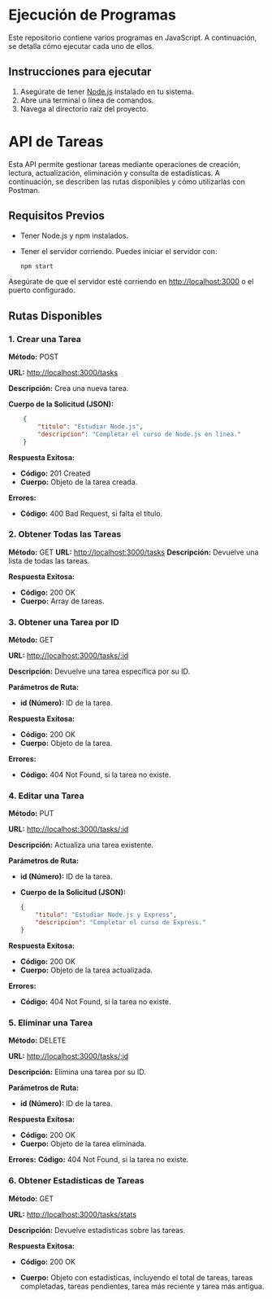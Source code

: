 # Ejecución de Programas

Este repositorio contiene varios programas en JavaScript. A continuación, se detalla cómo ejecutar cada uno de ellos.

## Instrucciones para ejecutar

1. Asegúrate de tener [Node.js](https://nodejs.org/) instalado en tu sistema.
2. Abre una terminal o línea de comandos.
3. Navega al directorio raíz del proyecto.

# API de Tareas

Esta API permite gestionar tareas mediante operaciones de creación, lectura, actualización, eliminación y consulta de estadísticas. A continuación, se describen las rutas disponibles y cómo utilizarlas con Postman.

## Requisitos Previos

- Tener Node.js y npm instalados.
- Tener el servidor corriendo. Puedes iniciar el servidor con:
  
    ```bash
    npm start
    ```

Asegúrate de que el servidor esté corriendo en [http://localhost:3000](http://localhost:3000) o el puerto configurado.

## Rutas Disponibles

### 1. Crear una Tarea

**Método:** POST

**URL:** [http://localhost:3000/tasks](http://localhost:3000/tasks)

**Descripción:** Crea una nueva tarea.

**Cuerpo de la Solicitud (JSON):**

```json
    {
        "titulo": "Estudiar Node.js",
        "descripcion": "Completar el curso de Node.js en línea."
    }
```

**Respuesta Exitosa:**

- **Código:** 201 Created
- **Cuerpo:** Objeto de la tarea creada.

**Errores:**

- **Código:** 400 Bad Request, si falta el título.

### 2. Obtener Todas las Tareas

**Método:** GET
**URL:** <http://localhost:3000/tasks>
**Descripción:** Devuelve una lista de todas las tareas.

**Respuesta Exitosa:**

- **Código:** 200 OK
- **Cuerpo:** Array de tareas.

### 3. Obtener una Tarea por ID

**Método:** GET

**URL:** <http://localhost:3000/tasks/:id>

**Descripción:** Devuelve una tarea específica por su ID.

**Parámetros de Ruta:**

- **id (Número):** ID de la tarea.

**Respuesta Exitosa:**

- **Código:** 200 OK
- **Cuerpo:** Objeto de la tarea.
  
**Errores:**

- **Código:** 404 Not Found, si la tarea no existe.
  
### 4. Editar una Tarea

**Método:** PUT

**URL:** <http://localhost:3000/tasks/:id>

**Descripción:** Actualiza una tarea existente.

**Parámetros de Ruta:**

- **id (Número):** ID de la tarea.
- **Cuerpo de la Solicitud (JSON):**
  
    ```json
    {
        "titulo": "Estudiar Node.js y Express",
        "descripcion": "Completar el curso de Express."
    }
    ```

**Respuesta Exitosa:**

- **Código:** 200 OK
- **Cuerpo:** Objeto de la tarea actualizada.

**Errores:**

- **Código:** 404 Not Found, si la tarea no existe.

### 5. Eliminar una Tarea

**Método:** DELETE

**URL:** <http://localhost:3000/tasks/:id>

**Descripción:** Elimina una tarea por su ID.

**Parámetros de Ruta:**

- **id (Número):** ID de la tarea.

**Respuesta Exitosa:**

- **Código:** 200 OK
- **Cuerpo:** Objeto de la tarea eliminada.

**Errores:**
**Código:** 404 Not Found, si la tarea no existe.

### 6. Obtener Estadísticas de Tareas

**Método:** GET

**URL:** <http://localhost:3000/tasks/stats>

**Descripción:** Devuelve estadísticas sobre las tareas.

**Respuesta Exitosa:**

- **Código:** 200 OK

- **Cuerpo:** Objeto con estadísticas, incluyendo el total de tareas, tareas completadas, tareas pendientes, tarea más reciente y tarea más antigua.
